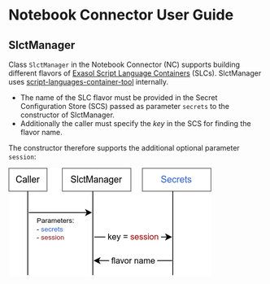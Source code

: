# Notebook Connector User Guide

## SlctManager

Class `SlctManager` in the Notebook Connector (NC) supports building different flavors of [Exasol Script Language Containers](https://github.com/exasol/script-languages-release) (SLCs). SlctManager uses [script-languages-container-tool](https://github.com/exasol/script-languages-container-tool) internally.

* The name of the SLC flavor must be provided in the Secret Configuration Store (SCS) passed as parameter `secrets` to the constructor of SlctManager.
* Additionally the caller must specify the *key* in the SCS for finding the flavor name.

The constructor therefore supports the additional optional parameter `session`:

![](slct-manager-parameters.png)

